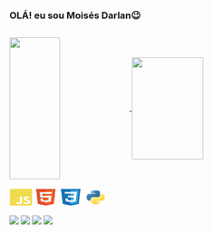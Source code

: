 ### OLÁ! eu sou Moisés Darlan😉

##

<a href="https://github.com/anuraghazra/github-readme-stats">
  <img height=250 width=42% align="center" src="https://github-readme-stats.vercel.app/api?username=MOISES-DARLAN&theme=tokyonight&show_icons=true" />
</a>

<a href="https://github.com/anuraghazra/convoychat">
  <img height=180 width=50% align="center" src="https://github-readme-stats.vercel.app/api/top-langs/?username=MOISES-DARLAN&layout=compact&theme=tokyonight" />
</a>  

<div style="display: inline_block"><br>
  <img align="center" alt="moises-js" height="30" width="40" src="https://raw.githubusercontent.com/devicons/devicon/master/icons/javascript/javascript-plain.svg">
  <img align="center" alt="moises-html" height="30" width="40" src="https://raw.githubusercontent.com/devicons/devicon/master/icons/html5/html5-original.svg">
  <img align="center" alt="moises-css" height="30" width="40" src="https://raw.githubusercontent.com/devicons/devicon/master/icons/css3/css3-original.svg">
  <img align="center" alt="moises-python" height="30" width="40" src="https://raw.githubusercontent.com/devicons/devicon/master/icons/python/python-original.svg">
</div>

<div><br> 
  <a href="https://instagram.com/moisesdarlan.oficial" target="_blank"><img src="https://img.shields.io/badge/-Instagram-%23E4405F?style=for-the-badge&logo=instagram&logoColor=white" target="_blank"></a>
  <a href = "moisesdarlan440@gmail.com"><img src="https://img.shields.io/badge/-Gmail-%23333?style=for-the-badge&logo=gmail&logoColor=white" target="_blank"></a>
  <a href="https://www.linkedin.com/in/moises-darlan-0a027a1a5/" target="_blank"><img src="https://img.shields.io/badge/-LinkedIn-%230077B5?style=for-the-badge&logo=linkedin&logoColor=white" target="_blank"></a> 
  <a href="https://wa.me/+55699969-7434" target="_blank"><img src="https://img.shields.io/badge/WhatsApp-25D366?style=for-the-badge&logo=whatsapp&logoColor=white" target="_blank"></a> 

  
</div>
